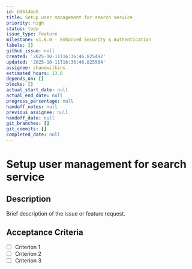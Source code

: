 ```yaml
---
id: b9614bb5
title: Setup user management for search service
priority: high
status: todo
issue_type: feature
milestone: v1.6.0 - Enhanced Security & Authentication
labels: []
github_issue: null
created: '2025-10-11T16:36:46.825492'
updated: '2025-10-11T16:36:46.825504'
assignee: shanewilkins
estimated_hours: 13.0
depends_on: []
blocks: []
actual_start_date: null
actual_end_date: null
progress_percentage: null
handoff_notes: null
previous_assignee: null
handoff_date: null
git_branches: []
git_commits: []
completed_date: null
---
```


# Setup user management for search service

## Description

Brief description of the issue or feature request.

## Acceptance Criteria

- [ ] Criterion 1
- [ ] Criterion 2
- [ ] Criterion 3